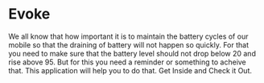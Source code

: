 # Evoke
We all know that how important it is to maintain the battery cycles of our mobile so that the draining of battery will not happen so quickly. For that you need to make sure that the battery level should not drop below 20 and rise above 95. But for this you need a reminder or something to acheive that. This application will help you to do that. Get Inside and Check it Out.
